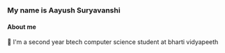 ### My name is Aayush Suryavanshi

#### About me
🔭 I'm a second year btech computer science student at bharti vidyapeeth

<!--
**boombot98/boombot98** is a ✨ _special_ ✨ repository because its `README.md` (this file) appears on your GitHub profile.

Here are some ideas to get you started:

- 🔭 I'm a second year btech computer science student at bharti vidyapeeth
- 🌱 I’m currently learning ...
- 👯 I’m looking to collaborate on ...
- 🤔 I’m looking for help with ...
- 💬 Ask me about ...
- 📫 How to reach me: ...
- 😄 Pronouns: ...
- ⚡ Fun fact: ...
-->
